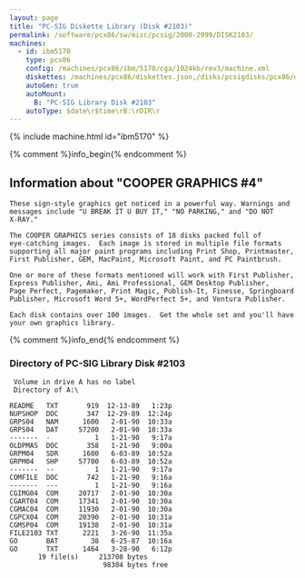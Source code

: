 ```yaml
---
layout: page
title: "PC-SIG Diskette Library (Disk #2103)"
permalink: /software/pcx86/sw/misc/pcsig/2000-2999/DISK2103/
machines:
  - id: ibm5170
    type: pcx86
    config: /machines/pcx86/ibm/5170/cga/1024kb/rev3/machine.xml
    diskettes: /machines/pcx86/diskettes.json,/disks/pcsigdisks/pcx86/diskettes.json
    autoGen: true
    autoMount:
      B: "PC-SIG Library Disk #2103"
    autoType: $date\r$time\rB:\rDIR\r
---
```


{% include machine.html id="ibm5170" %}

{% comment %}info_begin{% endcomment %}

## Information about "COOPER GRAPHICS #4"

    These sign-style graphics get noticed in a powerful way. Warnings and
    messages include "U BREAK IT U BUY IT," "NO PARKING," and "DO NOT
    X-RAY."
    
    The COOPER GRAPHICS series consists of 18 disks packed full of
    eye-catching images.  Each image is stored in multiple file formats
    supporting all major paint programs including Print Shop, Printmaster,
    First Publisher, GEM, MacPaint, Microsoft Paint, and PC Paintbrush.
    
    One or more of these formats mentioned will work with First Publisher,
    Express Publisher, Ami, Ami Professional, GEM Desktop Publisher,
    Page Perfect, Pagemaker, Print Magic, Publish-It, Finesse, Springboard
    Publisher, Microsoft Word 5+, WordPerfect 5+, and Ventura Publisher.
    
    Each disk contains over 100 images.  Get the whole set and you'll have
    your own graphics library.
{% comment %}info_end{% endcomment %}


### Directory of PC-SIG Library Disk #2103

     Volume in drive A has no label
     Directory of A:\

    README   TXT       919  12-13-89   1:23p
    NUPSHOP  DOC       347  12-29-89  12:24p
    GRPS04   NAM      1600   2-01-90  10:33a
    GRPS04   DAT     57200   2-01-90  10:33a
    -------  -           1   1-21-90   9:17a
    OLDPMAS  DOC       358   1-21-90   9:00a
    GRPM04   SDR      1600   6-03-89  10:52a
    GRPM04   SHP     57700   6-03-89  10:52a
    -------  --          1   1-21-90   9:17a
    COMFILE  DOC       742   1-21-90   9:16a
    -------  ---         1   1-21-90   9:16a
    CGIMG04  COM     20717   2-01-90  10:30a
    CGART04  COM     17341   2-01-90  10:30a
    CGMAC04  COM     11930   2-01-90  10:30a
    CGPCX04  COM     20390   2-01-90  10:31a
    CGMSP04  COM     19138   2-01-90  10:31a
    FILE2103 TXT      2221   3-26-90  11:35a
    GO       BAT        38   6-25-87  10:16a
    GO       TXT      1464   3-28-90   6:12p
           19 file(s)     213708 bytes
                           98304 bytes free
